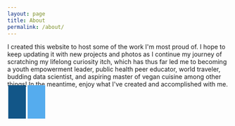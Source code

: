 ```yaml
---
layout: page
title: About
permalink: /about/
---
```


<link href='https://cdnjs.cloudflare.com/ajax/libs/font-awesome/4.7.0/css/font-awesome.min.css' rel='stylesheet' type='text/css'>
<style>
 .fa {
  padding: 20px;
  font-size: 30px;
  width: 50px;
  text-align: center;
  text-decoration: none;
  margin: 5px 2px;
}  
.fa-linkedin {
  background: #007bb5;
  color: white;
}
.fa-twitter {
  background: #55ACEE;
  color: white;
}
.fa-instagram {
  background: #125688;
  color: white;
}
</style>

I created this website to host some of the work I'm most proud of. I hope to keep updating it with new projects and photos as I continue my journey of scratching my lifelong curiosity itch, which has thus far led me to becoming a youth empowerment leader, public health peer educator, world traveler, budding data scientist, and aspiring master of vegan cuisine among other things! In the meantime, enjoy what I've created and accomplished with me.

<a href = "https://www.instagram.com/datatutorials/" class = "fa fa-instagram"></a>
<a href = "https://www.twitter.com/jo_schro" class = "fa fa-twitter"></a>
<a href = "https://www.github.com/jo-schroeder" class= "fa fa-github"></a>
